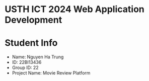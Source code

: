 USTH ICT 2024 Web Application Development
=====================================================


Student Info
=======================

* Name: Nguyen Ha Trung
* ID: 22BI13436
* Group ID: 22
* Project Name: Movie Review Platform
